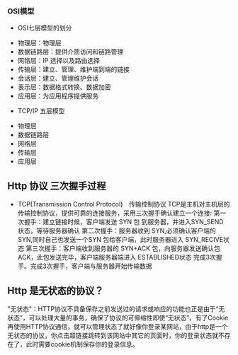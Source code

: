 ### OSI模型
* OSI七层模型的划分
 - 物理层：物理层
 - 数据链路层：提供介质访问和链路管理
 - 网络层：IP 选择以及路由选择
 - 传输层：建立、管理、维护端到端的链接
 - 会话层：建立、管理维护会话
 - 表示层：数据格式转换、数据加密
 - 应用层：为应用程序提供服务
* TCP/IP 五层模型
 - 物理层
 - 数据链路层
 - 网络层
 - 传输层
 - 应用层
 ## Http 协议 三次握手过程
 * TCP(Transmission Control Protocol)　传输控制协议
 TCP是主机对主机层的传输控制协议，提供可靠的连接服务，采用三次握手确认建立一个连接:
 第一次握手：建立链接时候，客户端发送 SYN 包 到服务器，并进入SYN_SEND 状态，等待服务器确认
 第二次握手：服务器收到 SYN,必须确认客户端的 SYN,同时自己也发送一个SYN 包给客户端，此时服务器进入 SYN_RECIVE状态
 第三次握手：客户端收到服务器的 SYN+ACK 包，向服务器发送确认包 ACK，此包发送完毕，客户端服务器端进入 ESTABLISHED状态
 完成3次握手。完成3次握手，客户端与服务器开始传输数据
## Http 是无状态的协议？
"无状态"：HTTP协议不具备保存之前发送过的请求或响应的功能也正是由于“无状态”，可以处理大量的事务，确保了协议的可伸缩性即使“无状态”，有了Cookie再使用HTTP协议通信，就可以管理状态了就好像你登录某网站，由于http是一个无状态的协议，你点击超链接跳转到该网站中其它的页面时，你的登录状态就不存在了，此时需要cookie机制保存你的登录信息。

